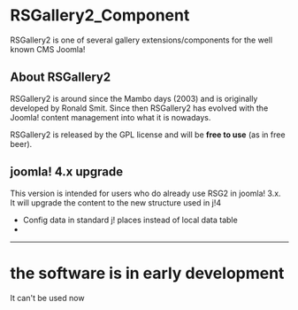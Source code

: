 # RSGallery2_Component
RSGallery2 is one of several gallery extensions/components for the well known CMS Joomla!

## About RSGallery2
RSGallery2 is around since the Mambo days (2003) and is originally developed by Ronald Smit. Since then RSGallery2 has evolved with the Joomla! content management into what it is nowadays.

RSGallery2 is released by the GPL license and will be **free to use** (as in free beer).

## **joomla! 4.x upgrade**

This version is intended for users who do already use RSG2 in joomla! 3.x.<br>
It will upgrade the content to the new structure used in j!4 

* Config data in standard j! places instead of local data table
* 

---

# **the software is in early development**

It can't be used now


